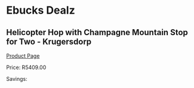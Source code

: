 
# Ebucks Dealz
## Helicopter Hop with Champagne Mountain Stop for Two - Krugersdorp
[Product Page](https://www.ebucks.com/web/shop/productSelected.do?prodId=1169907240&catId=908607666)

Price: R5409.00

Savings: 


	